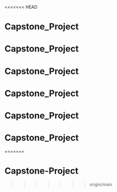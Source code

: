 <<<<<<< HEAD
# Capstone_Project
# Capstone_Project
# Capstone_Project
# Capstone_Project
# Capstone_Project
# Capstone_Project
=======
# Capstone-Project
>>>>>>> origin/main
